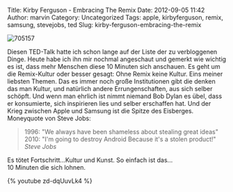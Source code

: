 Title: Kirby Ferguson - Embracing The Remix
Date: 2012-09-05 11:42
Author: marvin
Category: Uncategorized
Tags: apple, kirbyferguson, remix, samsung, stevejobs, ted
Slug: kirby-ferguson-embracing-the-remix

![705157]({static}/images/705157.jpg)

Diesen TED-Talk hatte ich schon lange auf der Liste der zu verbloggenen
Dinge. Heute habe ich ihn mir nochmal angeschaut und gemerkt wie wichtig
es ist, dass mehr Menschen diese 10 Minuten sich anschauen. Es geht um
die Remix-Kultur oder besser gesagt: Ohne Remix keine Kultur. Eins
meiner liebsten Themen. Das es immer noch große Institutionen gibt die
denken das man Kultur, und natürlich andere Errungenschaften, aus sich
selber schöpft. Und wenn man ehrlich ist nimmt niemand Bob Dylan es
übel, dass er konsumierte, sich inspirieren lies und selber erschaffen
hat. Und der Krieg zwischen Apple und Samsung ist die Spitze des
Eisberges. Moneyquote von Steve Jobs:

> 1996: "We always have been shameless about stealing great ideas"  
>  2010: "I'm going﻿ to destroy Android Because it's a stolen product!"  
>  <cite>Steve Jobs</cite>

Es tötet Fortschritt...Kultur und Kunst. So einfach ist das...  
10 Minuten die sich lohnen.

{% youtube zd-dqUuvLk4 %}

